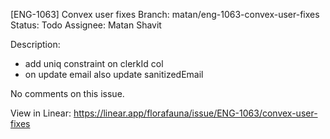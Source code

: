 
[ENG-1063] Convex user fixes
Branch: matan/eng-1063-convex-user-fixes
Status: Todo
Assignee: Matan Shavit

Description:
* add uniq constraint on clerkId col 
* on update email also update sanitizedEmail

No comments on this issue.

View in Linear: https://linear.app/florafauna/issue/ENG-1063/convex-user-fixes
